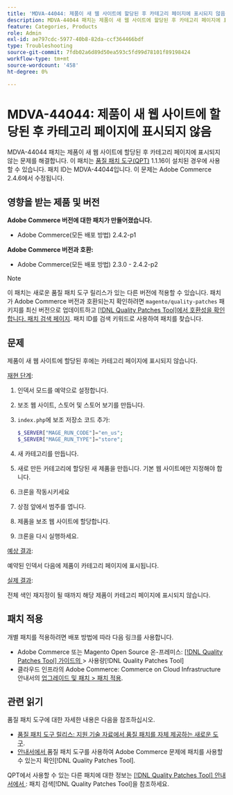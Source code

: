```yaml
---
title: 'MDVA-44044: 제품이 새 웹 사이트에 할당된 후 카테고리 페이지에 표시되지 않음'
description: MDVA-44044 패치는 제품이 새 웹 사이트에 할당된 후 카테고리 페이지에 표시되지 않는 문제를 해결합니다. 이 패치는 [Quality Patches Tool (QPT)](https://experienceleague.adobe.com/ko/docs/commerce-operations/tools/quality-patches-tool/quality-patches-tool-to-self-serve-quality-patches) 1.1.16이 설치된 경우 사용할 수 있습니다. 패치 ID는 MDVA-44044입니다. 이 문제는 Adobe Commerce 2.4.6에서 수정됩니다.
feature: Categories, Products
role: Admin
exl-id: ae797cdc-5977-40b8-82da-ccf364466bdf
type: Troubleshooting
source-git-commit: 7fdb02a6d89d50ea593c5fd99d78101f89198424
workflow-type: tm+mt
source-wordcount: '458'
ht-degree: 0%

---
```


# MDVA-44044: 제품이 새 웹 사이트에 할당된 후 카테고리 페이지에 표시되지 않음

MDVA-44044 패치는 제품이 새 웹 사이트에 할당된 후 카테고리 페이지에 표시되지 않는 문제를 해결합니다. 이 패치는 [품질 패치 도구(QPT)](https://experienceleague.adobe.com/ko/docs/commerce-operations/tools/quality-patches-tool/quality-patches-tool-to-self-serve-quality-patches) 1.1.16이 설치된 경우에 사용할 수 있습니다. 패치 ID는 MDVA-44044입니다. 이 문제는 Adobe Commerce 2.4.6에서 수정됩니다.

## 영향을 받는 제품 및 버전

**Adobe Commerce 버전에 대한 패치가 만들어졌습니다.**

* Adobe Commerce(모든 배포 방법) 2.4.2-p1

**Adobe Commerce 버전과 호환:**

* Adobe Commerce(모든 배포 방법) 2.3.0 - 2.4.2-p2

>[!NOTE]
>
>이 패치는 새로운 품질 패치 도구 릴리스가 있는 다른 버전에 적용할 수 있습니다. 패치가 Adobe Commerce 버전과 호환되는지 확인하려면 `magento/quality-patches` 패키지를 최신 버전으로 업데이트하고 [[!DNL Quality Patches Tool]에서 호환성을 확인합니다. 패치 검색 페이지](https://experienceleague.adobe.com/ko/docs/commerce-operations/tools/quality-patches-tool/quality-patches-tool-to-self-serve-quality-patches). 패치 ID를 검색 키워드로 사용하여 패치를 찾습니다.

## 문제

제품이 새 웹 사이트에 할당된 후에는 카테고리 페이지에 표시되지 않습니다.

<u>재현 단계</u>:

1. 인덱서 모드를 예약으로 설정합니다.
1. 보조 웹 사이트, 스토어 및 스토어 보기를 만듭니다.
1. `index.php`에 보조 저장소 코드 추가:

   ```php
   $_SERVER["MAGE_RUN_CODE"]="en_us";
   $_SERVER["MAGE_RUN_TYPE"]="store";
   ```

1. 새 카테고리를 만듭니다.
1. 새로 만든 카테고리에 할당된 새 제품을 만듭니다. 기본 웹 사이트에만 지정해야 합니다.
1. 크론을 작동시키세요
1. 상점 앞에서 범주를 엽니다.
1. 제품을 보조 웹 사이트에 할당합니다.
1. 크론을 다시 실행하세요.

<u>예상 결과</u>:

예약된 인덱서 다음에 제품이 카테고리 페이지에 표시됩니다.

<u>실제 결과</u>:

전체 색인 재지정이 될 때까지 해당 제품이 카테고리 페이지에 표시되지 않습니다.

## 패치 적용

개별 패치를 적용하려면 배포 방법에 따라 다음 링크를 사용합니다.

* Adobe Commerce 또는 Magento Open Source 온-프레미스: [[!DNL Quality Patches Tool]  가이드의 &#x200B;](/help/tools/quality-patches-tool/usage.md)> 사용량[!DNL Quality Patches Tool]
* 클라우드 인프라의 Adobe Commerce: Commerce on Cloud Infrastructure 안내서의 [업그레이드 및 패치 > 패치 적용](https://experienceleague.adobe.com/docs/commerce-cloud-service/user-guide/develop/upgrade/apply-patches.html?lang=ko).

## 관련 읽기

품질 패치 도구에 대한 자세한 내용은 다음을 참조하십시오.

* [품질 패치 도구 릴리스: 지원 기술 자료에서 품질 패치를 자체 제공하는 새로운 도구](https://experienceleague.adobe.com/ko/docs/commerce-operations/tools/quality-patches-tool/quality-patches-tool-to-self-serve-quality-patches).
* [&#x200B; 안내서에서 &#x200B;](/help/tools/quality-patches-tool/patches-available-in-qpt/check-patch-for-magento-issue-with-magento-quality-patches.md)품질 패치 도구를 사용하여 Adobe Commerce 문제에 패치를 사용할 수 있는지 확인[!DNL Quality Patches Tool].

QPT에서 사용할 수 있는 다른 패치에 대한 정보는 [[!DNL Quality Patches Tool] 안내서에서 &#x200B;](https://experienceleague.adobe.com/tools/commerce-quality-patches/index.html?lang=ko): 패치 검색[!DNL Quality Patches Tool]을 참조하세요.
